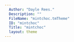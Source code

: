 ```yaml
---
  Author: "Dayle Rees."
  Description: ""
  FileName: "mintchoc.tmTheme"
  ID: "mintchoc"
  Title: "mintchoc"
  layout: theme
---
```

  